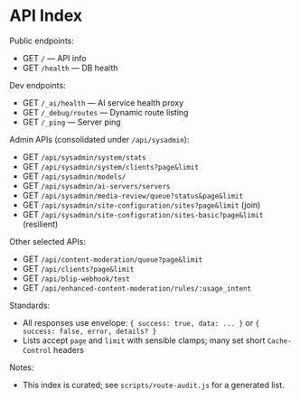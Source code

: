 # API Index

Public endpoints:
- GET `/` — API info
- GET `/health` — DB health

Dev endpoints:
- GET `/_ai/health` — AI service health proxy
- GET `/_debug/routes` — Dynamic route listing
 - GET `/_ping` — Server ping

Admin APIs (consolidated under `/api/sysadmin`):
- GET `/api/sysadmin/system/stats`
- GET `/api/sysadmin/system/clients?page&limit`
- GET `/api/sysadmin/models/`
- GET `/api/sysadmin/ai-servers/servers`
- GET `/api/sysadmin/media-review/queue?status&page&limit`
- GET `/api/sysadmin/site-configuration/sites?page&limit` (join)
- GET `/api/sysadmin/site-configuration/sites-basic?page&limit` (resilient)

Other selected APIs:
- GET `/api/content-moderation/queue?page&limit`
- GET `/api/clients?page&limit`
- GET `/api/blip-webhook/test`
- GET `/api/enhanced-content-moderation/rules/:usage_intent`

Standards:
- All responses use envelope: `{ success: true, data: ... }` or `{ success: false, error, details? }`
- Lists accept `page` and `limit` with sensible clamps; many set short `Cache-Control` headers

Notes:
- This index is curated; see `scripts/route-audit.js` for a generated list.
